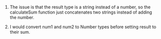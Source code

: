 1. The issue is that the result type is a string instead of a number, so the calculateSum function just concatenates two strings instead of adding the number.

2. I would convert num1 and num2 to Number types before setting result to their sum.